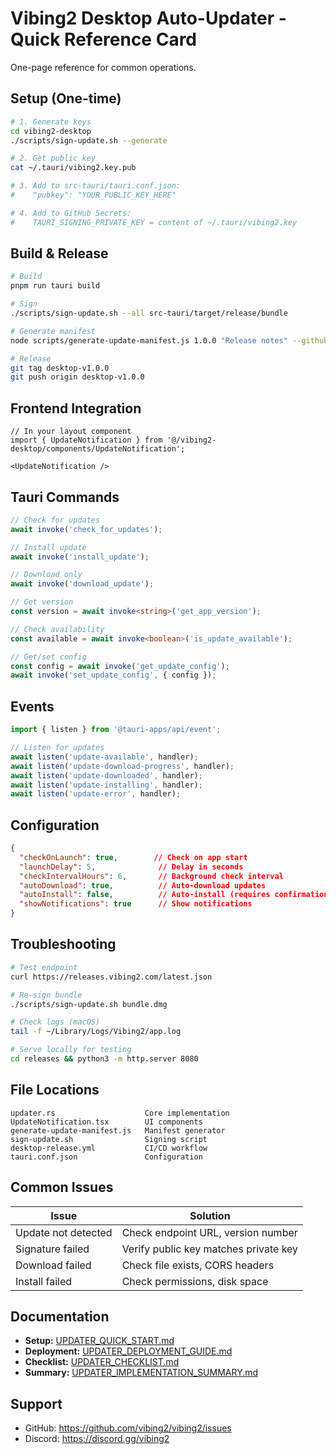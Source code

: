 # Vibing2 Desktop Auto-Updater - Quick Reference Card

One-page reference for common operations.

## Setup (One-time)

```bash
# 1. Generate keys
cd vibing2-desktop
./scripts/sign-update.sh --generate

# 2. Get public key
cat ~/.tauri/vibing2.key.pub

# 3. Add to src-tauri/tauri.conf.json:
#    "pubkey": "YOUR_PUBLIC_KEY_HERE"

# 4. Add to GitHub Secrets:
#    TAURI_SIGNING_PRIVATE_KEY = content of ~/.tauri/vibing2.key
```

## Build & Release

```bash
# Build
pnpm run tauri build

# Sign
./scripts/sign-update.sh --all src-tauri/target/release/bundle

# Generate manifest
node scripts/generate-update-manifest.js 1.0.0 "Release notes" --github

# Release
git tag desktop-v1.0.0
git push origin desktop-v1.0.0
```

## Frontend Integration

```tsx
// In your layout component
import { UpdateNotification } from '@/vibing2-desktop/components/UpdateNotification';

<UpdateNotification />
```

## Tauri Commands

```typescript
// Check for updates
await invoke('check_for_updates');

// Install update
await invoke('install_update');

// Download only
await invoke('download_update');

// Get version
const version = await invoke<string>('get_app_version');

// Check availability
const available = await invoke<boolean>('is_update_available');

// Get/set config
const config = await invoke('get_update_config');
await invoke('set_update_config', { config });
```

## Events

```typescript
import { listen } from '@tauri-apps/api/event';

// Listen for updates
await listen('update-available', handler);
await listen('update-download-progress', handler);
await listen('update-downloaded', handler);
await listen('update-installing', handler);
await listen('update-error', handler);
```

## Configuration

```json
{
  "checkOnLaunch": true,        // Check on app start
  "launchDelay": 5,              // Delay in seconds
  "checkIntervalHours": 6,       // Background check interval
  "autoDownload": true,          // Auto-download updates
  "autoInstall": false,          // Auto-install (requires confirmation)
  "showNotifications": true      // Show notifications
}
```

## Troubleshooting

```bash
# Test endpoint
curl https://releases.vibing2.com/latest.json

# Re-sign bundle
./scripts/sign-update.sh bundle.dmg

# Check logs (macOS)
tail -f ~/Library/Logs/Vibing2/app.log

# Serve locally for testing
cd releases && python3 -m http.server 8080
```

## File Locations

```
updater.rs                    Core implementation
UpdateNotification.tsx        UI components
generate-update-manifest.js   Manifest generator
sign-update.sh                Signing script
desktop-release.yml           CI/CD workflow
tauri.conf.json               Configuration
```

## Common Issues

| Issue | Solution |
|-------|----------|
| Update not detected | Check endpoint URL, version number |
| Signature failed | Verify public key matches private key |
| Download failed | Check file exists, CORS headers |
| Install failed | Check permissions, disk space |

## Documentation

- **Setup:** [UPDATER_QUICK_START.md](./UPDATER_QUICK_START.md)
- **Deployment:** [UPDATER_DEPLOYMENT_GUIDE.md](./UPDATER_DEPLOYMENT_GUIDE.md)
- **Checklist:** [UPDATER_CHECKLIST.md](./UPDATER_CHECKLIST.md)
- **Summary:** [UPDATER_IMPLEMENTATION_SUMMARY.md](./UPDATER_IMPLEMENTATION_SUMMARY.md)

## Support

- GitHub: https://github.com/vibing2/vibing2/issues
- Discord: https://discord.gg/vibing2
